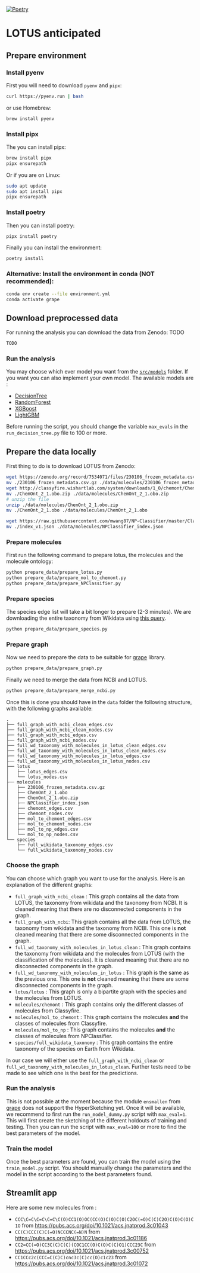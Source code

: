 [![Poetry](https://img.shields.io/endpoint?url=https://python-poetry.org/badge/v0.json)](https://python-poetry.org/)
# LOTUS anticipated

## Prepare environment 
### Install pyenv
First you will need to download `pyenv`  and `pipx`:
```bash
curl https://pyenv.run | bash
```
or use Homebrew:
```bash
brew install pyenv
```

### Install pipx
The you can install pipx:
```bash
brew install pipx
pipx ensurepath
```
Or if you are on Linux:
```bash
sudo apt update
sudo apt install pipx
pipx ensurepath
```

### Install poetry
Then you can install poetry:
```bash
pipx install poetry
```

Finally you can install the environment:
```bash
poetry install
```


### Alternative: Install the environment in conda (NOT recommended):
```bash 
conda env create --file environment.yml
conda activate grape
```

## Download preprocessed data
For running the analysis you can download the data from Zenodo: TODO
```bash
TODO
``` 

### Run the analysis
You may choose which ever model you want from the [`src/models`](https://github.com/mvisani/anticipated_lotus/tree/main/src/models) folder. If you want you can also implement your own model. The available models are : 
- [DecisionTree](https://scikit-learn.org/stable/modules/generated/sklearn.tree.DecisionTreeClassifier.html#sklearn.tree.DecisionTreeClassifier.fit)
- [RandomForest](https://scikit-learn.org/stable/modules/generated/sklearn.ensemble.RandomForestClassifier.html)
- [XGBoost](https://xgboost.readthedocs.io/en/latest/python/python_api.html#xgboost.XGBClassifier)
- [LightGBM](https://lightgbm.readthedocs.io/en/latest/pythonapi/lightgbm.LGBMClassifier.html)

Before running the script, you should change the variable `max_evals` in the `run_decision_tree.py` file to 100 or more.

## Prepare the data locally

First thing to do is to download LOTUS from Zenodo: 
```bash
wget https://zenodo.org/record/7534071/files/230106_frozen_metadata.csv.gz
mv ./230106_frozen_metadata.csv.gz ./data/molecules/230106_frozen_metadata.csv.gz
wget http://classyfire.wishartlab.com/system/downloads/1_0/chemont/ChemOnt_2_1.obo.zip
mv ./ChemOnt_2_1.obo.zip ./data/molecules/ChemOnt_2_1.obo.zip
# unzip the file
unzip ./data/molecules/ChemOnt_2_1.obo.zip
mv ./ChemOnt_2_1.obo ./data/molecules/ChemOnt_2_1.obo

wget https://raw.githubusercontent.com/mwang87/NP-Classifier/master/Classifier/dict/index_v1.json
mv ./index_v1.json ./data/molecules/NPClassifier_index.json
```



### Prepare molecules
First run the following command to prepare lotus, the molecules and the molecule ontology:
```bash
python prepare_data/prepare_lotus.py
python prepare_data/prepare_mol_to_chemont.py
python prepare_data/prepare_NPClassifier.py
```

### Prepare species
The species edge list will take a bit longer to prepare (2-3 minutes). We are downloading the entire taxonomy from Wikidata using [this query](https://w.wiki/9FKC).
```bash
python prepare_data/prepare_species.py 
```

### Prepare graph
Now we need to prepare the data to be suitable for [grape](https://github.com/AnacletoLAB/grape) library. 
```bash
python prepare_data/prepare_graph.py
```

Finally we need to merge the data from NCBI and LOTUS. 
```bash
python prepare_data/prepare_merge_ncbi.py
```

Once this is done you should have in the `data` folder the following structure, with the following graphs available:
```shell
.
├── full_graph_with_ncbi_clean_edges.csv
├── full_graph_with_ncbi_clean_nodes.csv
├── full_graph_with_ncbi_edges.csv
├── full_graph_with_ncbi_nodes.csv
├── full_wd_taxonomy_with_molecules_in_lotus_clean_edges.csv
├── full_wd_taxonomy_with_molecules_in_lotus_clean_nodes.csv
├── full_wd_taxonomy_with_molecules_in_lotus_edges.csv
├── full_wd_taxonomy_with_molecules_in_lotus_nodes.csv
├── lotus
│   ├── lotus_edges.csv
│   └── lotus_nodes.csv
├── molecules
│   ├── 230106_frozen_metadata.csv.gz
│   ├── ChemOnt_2_1.obo
│   ├── ChemOnt_2_1.obo.zip
│   ├── NPClassifier_index.json
│   ├── chemont_edges.csv
│   ├── chemont_nodes.csv
│   ├── mol_to_chemont_edges.csv
│   ├── mol_to_chemont_nodes.csv
│   ├── mol_to_np_edges.csv
│   └── mol_to_np_nodes.csv
└── species
    ├── full_wikidata_taxonomy_edges.csv
    └── full_wikidata_taxonomy_nodes.csv
```

### Choose the graph
You can choose which graph you want to use for the analysis. Here is an explanation of the different graphs:
- `full_graph_with_ncbi_clean` : This graph contains all the data from LOTUS, the taxonomy from wikidata and the taxonomy from NCBI. It is cleaned meaning that there are no disconnected components in the graph.
- `full_graph_with_ncbi`: This graph contains all the data from LOTUS, the taxonomy from wikidata and the taxonomy from NCBI. This one is **not** cleaned meaning that there are some disconnected components in the graph.
- `full_wd_taxonomy_with_molecules_in_lotus_clean` : This graph contains the taxonomy from wikidata and the molecules from LOTUS (with the classification of the molecules). It is cleaned meaning that there are no disconnected components in the graph.
- `full_wd_taxonomy_with_molecules_in_lotus` : This graph is the same as the previous one. This one is **not** cleaned meaning that there are some disconnected components in the graph.
- `lotus/lotus` : This graph is only a bipartite graph with the species and the molecules from LOTUS.
- `molecules/chemont` : This graph contains only the different classes of molecules from Classyfire.
- `molecules/mol_to_chemont` : This graph contains the molecules **and** the classes of molecules from Classyfire.
- `molecules/mol_to_np` : This graph contains the molecules **and** the classes of molecules from NPClassifier.
- `species/full_wikidata_taxonomy` : This graph contains the entire taxonomy of the species on Earth from Wikidata.


In our case we will either use the `full_graph_with_ncbi_clean` or `full_wd_taxonomy_with_molecules_in_lotus_clean`. Further tests need to be made to see which one is the best for the predictions.

### Run the analysis
This is not possible at the moment because the module `ensmallen` from [grape](https://github.com/AnacletoLAB/grape) does not support the HyperSketching yet. Once it will be available, we recommend to first run the `run_model_dummy.py` script with `max_eval=1`. This will first create the sketching of the different holdouts of training and testing. Then you can run the script with `max_eval=100` or more to find the best parameters of the model.

### Train the model
Once the best parameters are found, you can train the model using the `train_model.py` script. You should manually change the parameters and the model in the script according to the best parameters found.


## Streamlit app
Here are some new molecules from :
* `CCC\C=C\C=C\C=C\C(O)CC1(O)OC(CC(O)C(O)C(O)C2OC(=O)C(C)C2O)C(O)C(O)C1O` from https://pubs.acs.org/doi/10.1021/acs.jnatprod.3c01043
* `CC(C)CCC(C)C(=O)NCCCNC(=N)N` from https://pubs.acs.org/doi/10.1021/acs.jnatprod.3c01186
* `CC2=CC(=O)CC3C(C)C(C)(COC1CC(O)C(O)C(C)O1)CCC23C` from https://pubs.acs.org/doi/10.1021/acs.jnatprod.3c00752
* `CC1CCc2c(CCC=C(C)C)cnc3c(C)cc(O)c1c23` from https://pubs.acs.org/doi/10.1021/acs.jnatprod.3c01072
